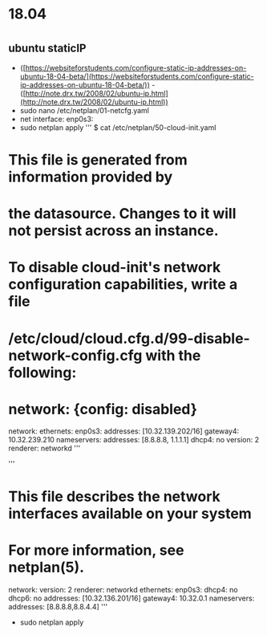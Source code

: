 # 18.04

# 

## ubuntu staticIP

- ([https://websiteforstudents.com/configure-static-ip-addresses-on-ubuntu-18-04-beta/](https://websiteforstudents.com/configure-static-ip-addresses-on-ubuntu-18-04-beta/))
-([http://note.drx.tw/2008/02/ubuntu-ip.html](http://note.drx.tw/2008/02/ubuntu-ip.html))
- sudo nano /etc/netplan/01-netcfg.yaml
- net interface: enp0s3:
- sudo netplan apply
'''
$ cat /etc/netplan/50-cloud-init.yaml

# This file is generated from information provided by

# the datasource. Changes to it will not persist across an instance.

# To disable cloud-init's network configuration capabilities, write a file

# /etc/cloud/cloud.cfg.d/99-disable-network-config.cfg with the following:

# network: {config: disabled}

network:
ethernets:
enp0s3:
addresses: [10.32.139.202/16]
gateway4: 10.32.239.210
nameservers:
addresses: [8.8.8.8, 1.1.1.1]
dhcp4: no
version: 2
renderer: networkd
'''

'''

# This file describes the network interfaces available on your system

# For more information, see netplan(5).

network:
version: 2
renderer: networkd
ethernets:
enp0s3:
dhcp4: no
dhcp6: no
addresses: [10.32.136.201/16]
gateway4: 10.32.0.1
nameservers:
addresses: [8.8.8.8,8.8.4.4]
'''

- sudo netplan apply